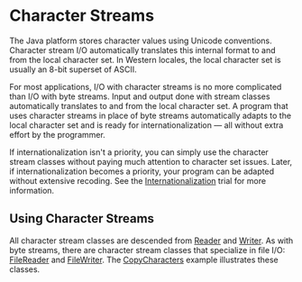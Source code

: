 # Character Streams

The Java platform stores character values using Unicode conventions. Character stream I/O automatically translates this internal format to and from the local character set. In Western locales, the local character set is usually an 8-bit superset of ASCII.

For most applications, I/O with character streams is no more complicated than I/O with byte streams. Input and output done with stream classes automatically translates to and from the local character set. A program that uses character streams in place of byte streams automatically adapts to the local character set and is ready for internationalization — all without extra effort by the programmer.

If internationalization isn't a priority, you can simply use the character stream classes without paying much attention to character set issues. Later, if internationalization becomes a priority, your program can be adapted without extensive recoding. See the [Internationalization]() trial for more information.

## Using Character Streams

All character stream classes are descended from [Reader](https://docs.oracle.com/javase/8/docs/api/java/io/Reader.html) and [Writer](https://docs.oracle.com/javase/8/docs/api/java/io/Writer.html). As with byte streams, there are character stream classes that specialize in file I/O: [FileReader](https://docs.oracle.com/javase/8/docs/api/java/io/FileReader.html) and [FileWriter](https://docs.oracle.com/javase/8/docs/api/java/io/FileWriter.html). The [CopyCharacters](https://docs.oracle.com/javase/tutorial/essential/io/examples/CopyCharacters.java) example illustrates these classes.